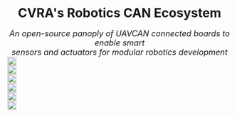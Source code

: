 <center>
    <h1>
        CVRA's Robotics CAN Ecosystem
    </h1>
    <span>
      <font size="4">
        <em>
            An open-source panoply of UAVCAN connected boards to enable smart<br>
            sensors and actuators for modular robotics development
        </em>
    </font>
    </span>
</center>


<div class="album">
<div class="row">
    <div class="large-6 columns container">
        <a href="../motor">
            <img src="../images/motor-board.jpg" class="image">
            <div class="overlay">
                <div class="text">Motor board</div>
            </div>
        </a>
    </div>
    <div class="large-6 columns container">
        <a href="../io">
            <img src="../images/io-board.jpg" class="image">
            <div class="overlay">
                <div class="text">IO board</div>
            </div>
        </a>
    </div>
</div>
<div class="row">
    <div class="large-6 columns container">
        <a href="../sensor">
            <img src="../images/sensor-board.jpg" class="image">
            <div class="overlay">
                <div class="text">Sensor board</div>
            </div>
        </a>
    </div>
    <div class="large-6 columns container">
        <a href="../beacon">
            <img src="../images/beacon-board.jpg" class="image">
            <div class="overlay">
                <div class="text">Beacon board</div>
            </div>
        </a>
    </div>
</div>
<div class="row">
    <div class="large-6 columns container">
        <a href="../adapter">
            <img src="../images/can-adapter.jpg" class="image">
            <div class="overlay">
                <div class="text">CAN adapter</div>
            </div>
        </a>
    </div>
    <div class="large-6 columns container">
        <a href="../bootloader">
            <img src="../images/bootloader.png" class="image">
            <div class="overlay">
                <div class="text">CAN bootloader</div>
            </div>
        </a>
    </div>
</div>
</div>

<style media="screen" type="text/css">
.container {
    position: relative;
    width: 50%;
    white-space: nowrap;
    display: table-cell;
    padding-right: 5px;
}

.image {
    display: inline;
    width: 100%;
}

.overlay {
    position: absolute;
    top: 0;
    bottom: 5px;
    left: 0;
    right: 5px;
    opacity: 0;
    transition: .5s ease;
    background-color: #264d73;
}

.container:hover .overlay {
    opacity: 0.8;
}

.text {
    color: white;
    font-size: 24px;
    position: absolute;
    top: 50%;
    left: 50%;
    transform: translate(-50%, -50%);
    -ms-transform: translate(-50%, -50%);
    text-align: center;
}
</style>
